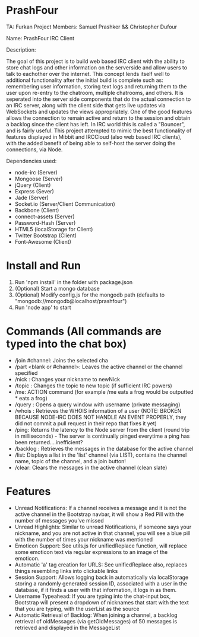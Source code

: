 PrashFour
=========

TA: Furkan
Project Members: Samuel Prashker && Christopher Dufour

Name: PrashFour IRC Client

Description:

The goal of this project is to build web based IRC client with the ability to store chat logs and other information on the serverside and allow users to talk to eachother over the internet. This concept lends itself well to additional functionality after the initial build is complete such as: remembering user information, storing text logs and returning them to the user upon re-entry to the chatroom, multiple chatrooms, and others. It is seperated into the server side components that do the actual connection to an IRC server, along with the client side that gets live updates via WebSockets and updates the views appropriately. One of the good features allows the connection to remain active and return to the session and obtain a backlog since the client has left. In IRC world this is called a "Bouncer", and is fairly useful. This project attempted to mimic the best functionality of features displayed in Mibbit and IRCCloud (also web based IRC clients), with the added benefit of being able to self-host the server doing the connections, via Node.

Dependencies used:
* node-irc (Server)
* Mongoose (Server)
* jQuery (Client)
* Express (Sever)
* Jade (Server)
* Socket.io (Server/Client Communication)
* Backbone (Client)
* connect-assets (Server)
* Password-Hash (Server)
* HTML5 (localStorage for Client)
* Twitter Bootstrap (Client)
* Font-Awesome (Client)
 
Install and Run
============
1. Run 'npm install' in the folder with package.json
2. (Optional) Start a mongo database
3. (Optional) Modify config.js for the mongodb path (defaults to "mongodb://mongodb@localhost/prashfour")
2. Run 'node app' to start
 
Commands (All commands are typed into the chat box)
===========
* /join #channel: Joins the selected cha
* /part <blank or #channel>: Leaves the active channel or the channel specified
* /nick <newNick>: Changes your nickname to newNick
* /topic <newTopic>: Changes the topic to new topic (if sufficient IRC powers)
* /me: ACTION command (for example /me eats a frog would be outputted *<Nick> eats a frog)
* /query <username>: Opens a query window with username (private messaging)
* /whois <username>: Retrieves the WHOIS information of a user (NOTE: BROKEN BECAUSE NODE-IRC DOES NOT HANDLE AN EVENT PROPERLY, they did not commit a pull request in their repo that fixes it yet)
* /ping: Returns the latency to the Node server from the client (round trip in milliseconds) - The server is continually pinged everytime a ping has been returned....inefficient?
* /backlog <num>: Retrieves the <num> messages in the database for the active channel
* /list: Displays a list in the 'list' channel (via LIST), contains the channel name, topic of the channel, and a join button!
* /clear: Clears the messages in the active channel (clean slate)
 
Features
===========
* Unread Notifications: If a channel receives a message and it is not the active channel in the Bootstrap navbar, it will show a Red Pill with the number of messages you've missed
* Unread Highlights: Similar to unread Notifications, if someone says your nickname, and you are not active in that channel, you will see a blue pill with the number of times your nickname was mentioned
* Emoticon Support: See utils.js for unifiedReplace function, will replace some emoticon text via regular expressions to an image of the emoticon.
* Automatic 'a' tag creation for URLS: See unifiedReplace also, replaces things resembling links into clickable links
* Session Support: Allows logging back in automatically via localStorage storing a randomly generated session ID, associated with a user in the database, if it finds a user with that information, it logs in as them.
* Username Typeahead: If you are typing into the chat-input box, Bootstrap will present a dropdown of nicknames that start with the text that you are typing, with the userList as the source
* Automatic Retrieval of Backlog: When joining a channel, a backlog retrieval of oldMessages (via getOldMessages) of 50 messages is retrieved and displayed in the MessageList